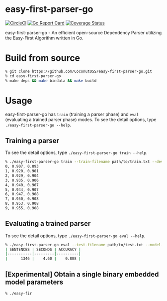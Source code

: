 # easy-first-parser-go
[![CircleCI](https://circleci.com/gh/CoconutOSS/easy-first-parser-go.svg?style=shield)](https://circleci.com/gh/CoconutOSS/easy-first-parser-go)
[![Go Report Card](https://goreportcard.com/badge/github.com/CoconutOSS/easy-first-parser-go)](https://goreportcard.com/report/github.com/CoconutOSS/easy-first-parser-go)
[![Coverage Status](https://coveralls.io/repos/github/CoconutOSS/easy-first-parser-go/badge.svg?branch=coveralls)](https://coveralls.io/github/CoconutOSS/easy-first-parser-go?branch=coveralls)

easy-first-parser-go - An efficient open-source Dependency Parser utilizing the Easy-First Algorithm written in Go.

# Build from source

```sh
% git clone https://github.com/CoconutOSS/easy-first-parser-go.git
% cd easy-first-parser-go
% make deps && make bindata && make build
```

# Usage
easy-first-parser-go has `train` (training a parser phase) and `eval` (evaluating a trained parser phase) modes. To see the detail options, type `./easy-first-parser-go --help`.

## Training a parser
To see the detail options, type `./easy-first-parser-go train --help`.

```sh
% ./easy-first-parser-go train --train-filename path/to/train.txt --dev-filename path/to/dev.txt --max-iter 10 --model-filename model.bin
0, 0.907, 0.893
1, 0.920, 0.901
2, 0.929, 0.904
3, 0.935, 0.906
4, 0.940, 0.907
5, 0.944, 0.907
6, 0.947, 0.908
7, 0.950, 0.908
8, 0.953, 0.908
9, 0.955, 0.908
```

## Evaluating a trained parser
To see the detail options, type `./easy-first-parser-go eval --help`.

```sh
% ./easy-first-parser-go eval --test-filename path/to/test.txt --model-filename model.bin
| SENTENCES | SECONDS | ACCURACY |
|-----------|---------|----------|
|      1346 |    4.60 |    0.888 |
```

## [Experimental] Obtain a single binary embedded model parameters

```sh
% ./easy-fir